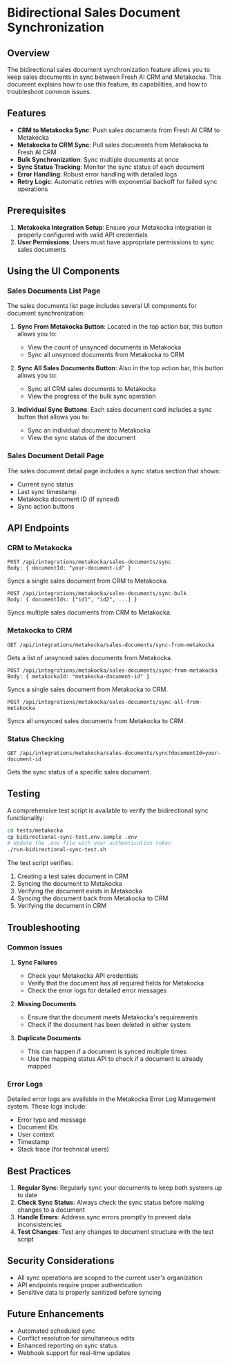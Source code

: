 # Bidirectional Sales Document Synchronization

## Overview

The bidirectional sales document synchronization feature allows you to keep sales documents in sync between Fresh AI CRM and Metakocka. This document explains how to use this feature, its capabilities, and how to troubleshoot common issues.

## Features

- **CRM to Metakocka Sync**: Push sales documents from Fresh AI CRM to Metakocka
- **Metakocka to CRM Sync**: Pull sales documents from Metakocka to Fresh AI CRM
- **Bulk Synchronization**: Sync multiple documents at once
- **Sync Status Tracking**: Monitor the sync status of each document
- **Error Handling**: Robust error handling with detailed logs
- **Retry Logic**: Automatic retries with exponential backoff for failed sync operations

## Prerequisites

1. **Metakocka Integration Setup**: Ensure your Metakocka integration is properly configured with valid API credentials
2. **User Permissions**: Users must have appropriate permissions to sync sales documents

## Using the UI Components

### Sales Documents List Page

The sales documents list page includes several UI components for document synchronization:

1. **Sync From Metakocka Button**: Located in the top action bar, this button allows you to:
   - View the count of unsynced documents in Metakocka
   - Sync all unsynced documents from Metakocka to CRM

2. **Sync All Sales Documents Button**: Also in the top action bar, this button allows you to:
   - Sync all CRM sales documents to Metakocka
   - View the progress of the bulk sync operation

3. **Individual Sync Buttons**: Each sales document card includes a sync button that allows you to:
   - Sync an individual document to Metakocka
   - View the sync status of the document

### Sales Document Detail Page

The sales document detail page includes a sync status section that shows:

- Current sync status
- Last sync timestamp
- Metakocka document ID (if synced)
- Sync action buttons

## API Endpoints

### CRM to Metakocka

```
POST /api/integrations/metakocka/sales-documents/sync
Body: { documentId: "your-document-id" }
```

Syncs a single sales document from CRM to Metakocka.

```
POST /api/integrations/metakocka/sales-documents/sync-bulk
Body: { documentIds: ["id1", "id2", ...] }
```

Syncs multiple sales documents from CRM to Metakocka.

### Metakocka to CRM

```
GET /api/integrations/metakocka/sales-documents/sync-from-metakocka
```

Gets a list of unsynced sales documents from Metakocka.

```
POST /api/integrations/metakocka/sales-documents/sync-from-metakocka
Body: { metakockaId: "metakocka-document-id" }
```

Syncs a single sales document from Metakocka to CRM.

```
POST /api/integrations/metakocka/sales-documents/sync-all-from-metakocka
```

Syncs all unsynced sales documents from Metakocka to CRM.

### Status Checking

```
GET /api/integrations/metakocka/sales-documents/sync?documentId=your-document-id
```

Gets the sync status of a specific sales document.

## Testing

A comprehensive test script is available to verify the bidirectional sync functionality:

```bash
cd tests/metakocka
cp bidirectional-sync-test.env.sample .env
# Update the .env file with your authentication token
./run-bidirectional-sync-test.sh
```

The test script verifies:
1. Creating a test sales document in CRM
2. Syncing the document to Metakocka
3. Verifying the document exists in Metakocka
4. Syncing the document back from Metakocka to CRM
5. Verifying the document in CRM

## Troubleshooting

### Common Issues

1. **Sync Failures**
   - Check your Metakocka API credentials
   - Verify that the document has all required fields for Metakocka
   - Check the error logs for detailed error messages

2. **Missing Documents**
   - Ensure that the document meets Metakocka's requirements
   - Check if the document has been deleted in either system

3. **Duplicate Documents**
   - This can happen if a document is synced multiple times
   - Use the mapping status API to check if a document is already mapped

### Error Logs

Detailed error logs are available in the Metakocka Error Log Management system. These logs include:

- Error type and message
- Document IDs
- User context
- Timestamp
- Stack trace (for technical users)

## Best Practices

1. **Regular Sync**: Regularly sync your documents to keep both systems up to date
2. **Check Sync Status**: Always check the sync status before making changes to a document
3. **Handle Errors**: Address sync errors promptly to prevent data inconsistencies
4. **Test Changes**: Test any changes to document structure with the test script

## Security Considerations

- All sync operations are scoped to the current user's organization
- API endpoints require proper authentication
- Sensitive data is properly sanitized before syncing

## Future Enhancements

- Automated scheduled sync
- Conflict resolution for simultaneous edits
- Enhanced reporting on sync status
- Webhook support for real-time updates
